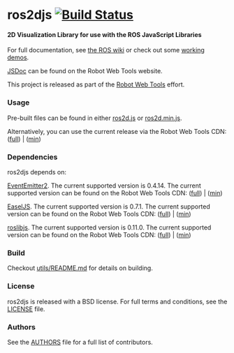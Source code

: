 ros2djs [![Build Status](https://api.travis-ci.org/RobotWebTools/ros2djs.png)](https://travis-ci.org/RobotWebTools/ros2djs)
=======

#### 2D Visualization Library for use with the ROS JavaScript Libraries
For full documentation, see [the ROS wiki](http://ros.org/wiki/ros2djs) or check out some [working demos](http://robotwebtools.org/).

[JSDoc](http://robotwebtools.org/jsdoc/ros2djs/current/) can be found on the Robot Web Tools website.

This project is released as part of the [Robot Web Tools](http://robotwebtools.org/) effort.

### Usage
Pre-built files can be found in either [ros2d.js](build/ros2d.js) or [ros2d.min.js](build/ros2d.min.js).

Alternatively, you can use the current release via the Robot Web Tools CDN: ([full](http://cdn.robotwebtools.org/ros2djs/current/ros2d.js)) | ([min](http://cdn.robotwebtools.org/ros2djs/current/ros2d.min.js))

### Dependencies
ros2djs depends on:

[EventEmitter2](https://github.com/hij1nx/EventEmitter2). The current supported version is 0.4.14. The current supported version can be found on the Robot Web Tools CDN: ([full](http://cdn.robotwebtools.org/EventEmitter2/0.4.14/eventemitter2.js)) | ([min](http://cdn.robotwebtools.org/EventEmitter2/0.4.14/eventemitter2.min.js))

[EaselJS](https://github.com/CreateJS/EaselJS/). The current supported version is 0.7.1. The current supported version can be found on the Robot Web Tools CDN: ([full](http://cdn.robotwebtools.org/EaselJS/0.7.1/easeljs.js)) | ([min](http://cdn.robotwebtools.org/EaselJS/0.7.1/easeljs.min.js))

[roslibjs](https://github.com/RobotWebTools/roslibjs). The current supported version is 0.11.0. The current supported version can be found on the Robot Web Tools CDN: ([full](http://cdn.robotwebtools.org/roslibjs/0.11.0/roslib.js)) | ([min](http://cdn.robotwebtools.org/roslibjs/0.11.0/roslib.min.js))

### Build
Checkout [utils/README.md](utils/README.md) for details on building.

### License
ros2djs is released with a BSD license. For full terms and conditions, see the [LICENSE](LICENSE) file.

### Authors
See the [AUTHORS](AUTHORS.md) file for a full list of contributors.
